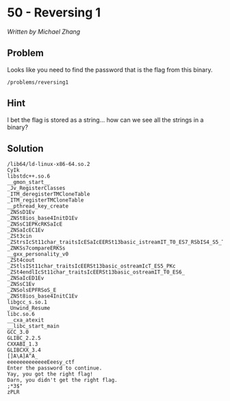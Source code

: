 # 50 - Reversing 1

*Written by Michael Zhang*

## Problem

Looks like you need to find the password that is the flag from this binary.

`/problems/reversing1`

## Hint

I bet the flag is stored as a string... how can we see all the strings in a binary?

## Solution

```
/lib64/ld-linux-x86-64.so.2
CyIk
libstdc++.so.6
__gmon_start__
_Jv_RegisterClasses
_ITM_deregisterTMCloneTable
_ITM_registerTMCloneTable
__pthread_key_create
_ZNSsD1Ev
_ZNSt8ios_base4InitD1Ev
_ZNSsC1EPKcRKSaIcE
_ZNSaIcEC1Ev
_ZSt3cin
_ZStrsIcSt11char_traitsIcESaIcEERSt13basic_istreamIT_T0_ES7_RSbIS4_S5_T1_E
_ZNKSs7compareERKSs
__gxx_personality_v0
_ZSt4cout
_ZStlsISt11char_traitsIcEERSt13basic_ostreamIcT_ES5_PKc
_ZSt4endlIcSt11char_traitsIcEERSt13basic_ostreamIT_T0_ES6_
_ZNSaIcED1Ev
_ZNSsC1Ev
_ZNSolsEPFRSoS_E
_ZNSt8ios_base4InitC1Ev
libgcc_s.so.1
_Unwind_Resume
libc.so.6
__cxa_atexit
__libc_start_main
GCC_3.0
GLIBC_2.2.5
CXXABI_1.3
GLIBCXX_3.4
[]A\A]A^A_
eeeeeeeeeeeeeEeesy_ctf
Enter the password to continue.
Yay, you got the right flag!
Darn, you didn't get the right flag.
;*3$"
zPLR
```